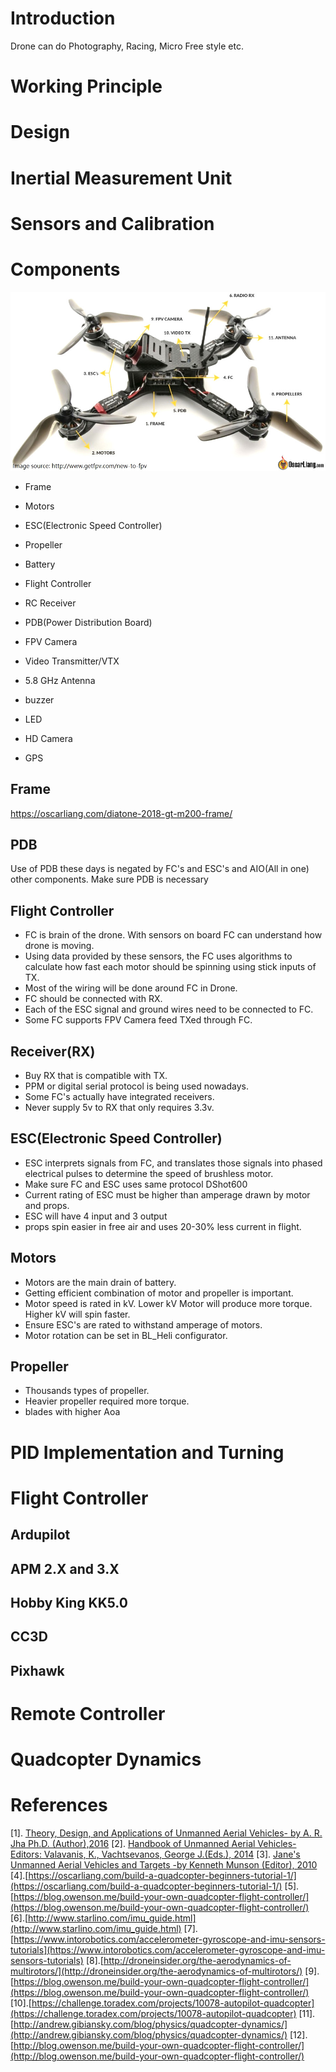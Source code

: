 # Introduction
Drone can do Photography, Racing, Micro Free style etc.
# Working Principle

# Design

# Inertial Measurement Unit

# Sensors and Calibration

# Components
![Drone Components](./components.jpg)
* Frame
* Motors
* ESC(Electronic Speed Controller)
* Propeller
* Battery
* Flight Controller
* RC Receiver
* PDB(Power Distribution Board)

* FPV Camera
* Video Transmitter/VTX
* 5.8 GHz Antenna

* buzzer
* LED
* HD Camera
* GPS

## Frame
https://oscarliang.com/diatone-2018-gt-m200-frame/

## PDB
Use of PDB these days is negated by FC's and ESC's and AIO(All in one) other components.
Make sure PDB is necessary

## Flight Controller
* FC is brain of the drone. With sensors on board FC can understand how drone is moving.
* Using data provided by these sensors, the FC uses algorithms to calculate how fast each motor should be spinning using stick inputs of TX.
* Most of the wiring will be done around FC in Drone.
* FC should be connected with RX.
* Each of the ESC signal and ground wires need to be connected to FC.
* Some FC supports FPV Camera feed TXed through FC.

## Receiver(RX)
* Buy RX that is compatible with TX.
* PPM or digital serial protocol is being used nowadays.
* Some FC's actually have integrated receivers.
* Never supply 5v to RX that only requires 3.3v.


## ESC(Electronic Speed Controller)
* ESC interprets signals from FC, and translates those signals into phased electrical pulses to determine the speed of brushless motor.
* Make sure FC and ESC uses same protocol DShot600
* Current rating of ESC must be higher than amperage  drawn by motor and props.
* ESC will have 4 input and 3 output
* props spin easier in free air and uses 20-30% less current in flight.


## Motors
* Motors are the main drain of battery.
* Getting efficient combination of motor and propeller is important.
* Motor speed is rated in kV. Lower kV Motor will produce more torque. Higher kV will spin faster.
* Ensure ESC's are rated to withstand amperage of motors.
* Motor rotation can be set in BL_Heli configurator.


## Propeller
* Thousands types of propeller.
* Heavier propeller required more torque.
* blades with higher Aoa


# PID Implementation and Turning

# Flight Controller

## Ardupilot

## APM 2.X and 3.X

## Hobby King KK5.0

## CC3D

## Pixhawk

# Remote Controller

# Quadcopter Dynamics



# References
[1]. [Theory, Design, and Applications of Unmanned Aerial Vehicles- by A. R. Jha Ph.D. (Author),2016]( https://www.amazon.com/s/ref=dp_byline_sr_book_1?ie=UTF8&text=A.+R.+Jha++Ph.D.&search-alias=books&field-author=A.+R.+Jha++Ph.D.&sort=relevancerank )
[2]. [Handbook of Unmanned Aerial Vehicles- Editors: Valavanis, K., Vachtsevanos, George J.(Eds.), 2014]()
[3]. [Jane's Unmanned Aerial Vehicles and Targets -by Kenneth Munson (Editor), 2010](https://www.amazon.in/s/ref=dp_byline_sr_book_1?ie=UTF8&field-author=Kenneth+Munson&search-alias=stripbooks)
[4].[https://oscarliang.com/build-a-quadcopter-beginners-tutorial-1/](https://oscarliang.com/build-a-quadcopter-beginners-tutorial-1/)
[5].[https://blog.owenson.me/build-your-own-quadcopter-flight-controller/](https://blog.owenson.me/build-your-own-quadcopter-flight-controller/)
[6].[http://www.starlino.com/imu_guide.html](http://www.starlino.com/imu_guide.html)
[7].[https://www.intorobotics.com/accelerometer-gyroscope-and-imu-sensors-tutorials](https://www.intorobotics.com/accelerometer-gyroscope-and-imu-sensors-tutorials)
[8].[http://droneinsider.org/the-aerodynamics-of-multirotors/](http://droneinsider.org/the-aerodynamics-of-multirotors/)
[9].[https://blog.owenson.me/build-your-own-quadcopter-flight-controller/](https://blog.owenson.me/build-your-own-quadcopter-flight-controller/)
[10].[https://challenge.toradex.com/projects/10078-autopilot-quadcopter](https://challenge.toradex.com/projects/10078-autopilot-quadcopter)
[11].[http://andrew.gibiansky.com/blog/physics/quadcopter-dynamics/](http://andrew.gibiansky.com/blog/physics/quadcopter-dynamics/)
[12].[http://blog.owenson.me/build-your-own-quadcopter-flight-controller/](http://blog.owenson.me/build-your-own-quadcopter-flight-controller/)
